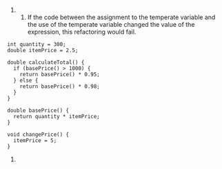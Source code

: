1. 1. If the code between the assignment to the temperate variable and the use of the temperate variable changed the value of the expression, this refactoring would fail.
```
int quantity = 300;
double itemPrice = 2.5;

double calculateTotal() {
  if (basePrice() > 1000) {
    return basePrice() * 0.95;
  } else {
    return basePrice() * 0.98;
  }
}

double basePrice() {
  return quantity * itemPrice;
}

void changePrice() {
  itemPrice = 5;
}
```  
  1.
